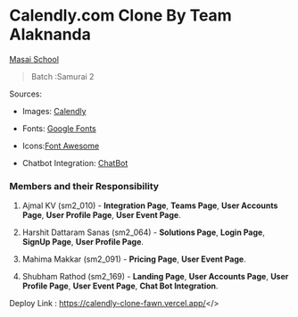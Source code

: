 # Calendly.com Clone By Team Alaknanda
[Masai School](www.masaischool.com) 
> Batch :Samurai 2

Sources:

- Images: [Calendly](https://calendly.com/)

- Fonts: [Google Fonts](https://fonts.google.com/)  

- Icons:[Font Awesome](https://fontawesome.com/)

- Chatbot Integration: [ChatBot](https://www.chatbot.com/)

### Members and their Responsibility

1. Ajmal KV (sm2_010) - **Integration Page**, **Teams Page**, **User Accounts Page**, **User Profile Page**, **User Event Page**.

2. Harshit Dattaram Sanas (sm2_064) - **Solutions Page**, **Login Page**, **SignUp Page**, **User Profile Page**.

3. Mahima Makkar (sm2_091) - **Pricing Page**, **User Event Page**.

4. Shubham Rathod (sm2_169) - **Landing Page**, **User Accounts Page**, **User Profile Page**, **User Event Page**, **Chat Bot Integration**.

Deploy Link : <a href="https://calendly-clone-fawn.vercel.app/">https://calendly-clone-fawn.vercel.app/</>
